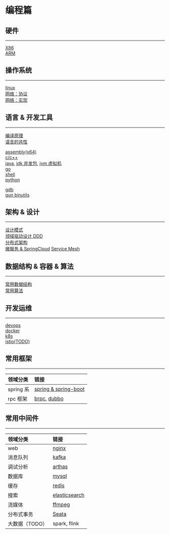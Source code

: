# 编程篇

## 硬件

---

[X86](hardware/x86.md)  
[ARM](hardware/arm.md)

## 操作系统

---

[linux](os/linux.md)  
[网络：协议](network/protocol.md)  
[网络：实现](network/implement.md)

<!-- [RT-Thread](os/rtthread.md) -->

## 语言 & 开发工具

---

[编译原理](language/compile.md)  
[语言的共性](language/lang.md)

[assembly(x64)](language/asm.md)  
[c/c++](language/cpp.md)  
[java](language/java.md), [jdk 并发包](language/java_concurrent.md), [jvm 虚拟机](language/jvm.md)  
[go](language/golang.md)  
[shell](language/shell.md)  
[python](language/python.md)

<!-- [javascript](language/javascript.md) -->

[gdb](devtool/gdb.md)  
[gun binutils](devtool/binutils.md)

## 架构 & 设计

---

[设计模式](design/designmod.md)  
[领域驱动设计 DDD](design/ddd.md)  
[分布式架构](design/distribute.md)  
[微服务 & SpringCloud](design/microservice.md)
[Service Mesh](design/service_mesh.md)

## 数据结构 & 容器 & 算法

---

[常用数据结构](algorithm/data_structure.md)  
[常用算法](algorithm/algorithm.md)

## 开发运维

---

[devops](devops/devops.md)  
[docker](devops/docker.md)  
[k8s](devops/k8s.md)  
[istio(TODO)](devops/istio.md)

## 常用框架

---

| 领域分类  | 链接                                                   |
| :-------- | :----------------------------------------------------- |
| spring 系 | [spring & spring-boot](framework/springboot.md)        |
| rpc 框架  | [brpc](framework/brpc.md), [dubbo](framework/dubbo.md) |

## 常用中间件

---

| 领域分类       | 链接                                         |
| :------------- | :------------------------------------------- |
| web            | [nginx](middleware/nginx.md)                 |
| 消息队列       | [kafka](middleware/kafka.md)                 |
| 调试分析       | [arthas](middleware/arthas.md)               |
| 数据库         | [mysql](middleware/mysql.md)                 |
| 缓存           | [redis](middleware/redis.md)                 |
| 搜索           | [elasticsearch](middleware/elasticsearch.md) |
| 流媒体         | [ffmpeg](middleware/ffmpeg.md)               |
| 分布式事务     | [Seata](middleware/seata.md)                 |
| 大数据（TODO） | spark, flink                                 |
